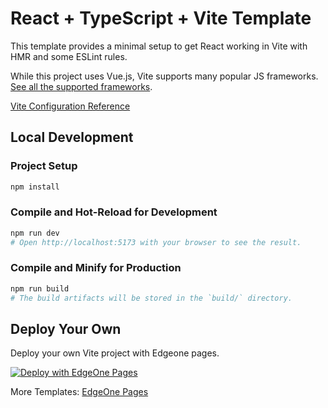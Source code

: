 # React + TypeScript + Vite Template

This template provides a minimal setup to get React working in Vite with HMR and some ESLint rules.

While this project uses Vue.js, Vite supports many popular JS frameworks. [See all the supported frameworks](https://vitejs.dev/guide/#scaffolding-your-first-vite-project).

[Vite Configuration Reference](https://vite.dev/config/)

## Local Development

### Project Setup

```sh
npm install
```

### Compile and Hot-Reload for Development

```sh
npm run dev
# Open http://localhost:5173 with your browser to see the result.
```

### Compile and Minify for Production

```sh
npm run build
# The build artifacts will be stored in the `build/` directory.
```

## Deploy Your Own

Deploy your own Vite project with Edgeone pages.

[![Deploy with EdgeOne Pages](https://cdnstatic.tencentcs.com/edgeone/pages/deploy.svg)](https://edgeone.ai/pages/new?template=vite-react)

More Templates: [EdgeOne Pages](https://edgeone.ai/pages/templates)

